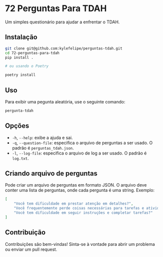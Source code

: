 # 72 Perguntas Para TDAH

Um simples questionário para ajudar a enfrentar o TDAH.

## Instalação

```bash
git clone git@github.com:kylefelipe/perguntas-tdah.git
cd 72-perguntas-para-tdah
pip install .

# ou usando o Poetry

poetry install
```

## Uso

Para exibir uma pegunta aleatória, use o seguinte comando:

```bash
pergunta-tdah

```

## Opções

- `-h`, `--help`: exibe a ajuda e sai.
- `-q`, `--question-file`: especifica o arquivo de perguntas a ser usado. O padrão é `perguntas_tdah.json`.
- `-l`, `--log-file`: especifica o arquivo de log a ser usado. O padrão é `log.txt`.

## Criando arquivo de perguntas

Pode criar um arquivo de perguntas em formato JSON. O arquivo deve conter uma lista de perguntas, onde cada pergunta é uma string. Exemplo:

```json
[
    "Você tem dificuldade em prestar atenção em detalhes?",
    "Você frequentemente perde coisas necessárias para tarefas e atividades?",
    "Você tem dificuldade em seguir instruções e completar tarefas?"
]
```

## Contribuição

Contribuições são bem-vindas! Sinta-se à vontade para abrir um problema ou enviar um pull request.
